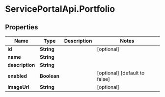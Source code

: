 # ServicePortalApi.Portfolio

## Properties
Name | Type | Description | Notes
------------ | ------------- | ------------- | -------------
**id** | **String** |  | [optional] 
**name** | **String** |  | 
**description** | **String** |  | 
**enabled** | **Boolean** |  | [optional] [default to false]
**imageUrl** | **String** |  | [optional] 


